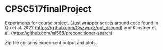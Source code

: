 # CPSC517finalProject

Experiments for course project. (Just wrapper scripts around code found in Qu et al. 2022 (https://github.com/Gwzwpxz/opt_dpcond) and Kunstner et al. (https://github.com/ml568/preconditioner-search)

Zip file contains experiment output and plots.
